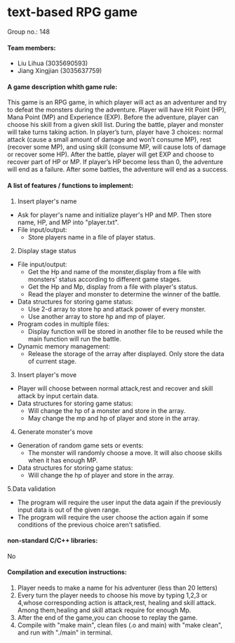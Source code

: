 # text-based RPG game

Group no.: 148

#### Team members:
- Liu Lihua (3035690593)
- Jiang Xingjian (3035637759)

#### A game description whith game rule:
This game is an RPG game, in which player will act as an adventurer and try to defeat the monsters during the adventure. 
Player will have Hit Point (HP), Mana Point (MP) and Experience (EXP). Before the adventure, player can choose his skill from a given skill list. During the battle, player and monster will take turns taking action. In player’s turn, player have 3 choices: normal attack (cause a small amount of damage and won’t consume MP), rest (recover some MP), and using skill (consume MP, will cause lots of damage or recover some HP). After the battle, player will get EXP and choose to recover part of HP or MP. If player’s HP become less than 0, the adventure will end as a failure. After some battles, the adventure will end as a success.

#### A list of features / functions to implement:

1. Insert player's name
  - Ask for player's name and initialize player's HP and MP. Then store name, HP, and MP into "player.txt".
- File input/output:
  - Store players name in a file of player status. 

2. Display stage status
- File input/output:
  - Get the Hp and name of the monster,display from a file with monsters' status according to different game stages.
  - Get the Hp and Mp, display from a file with player's status.
  - Read the player and monster to determine the winner of the battle.
- Data structures for storing game status:
  - Use 2-d array to store hp and attack power of every monster.
  - Use another array to store hp and mp of player. 
- Program codes in multiple files:
  - Display function will be stored in another file to be reused while the main function will run the battle. 
- Dynamic memory management:
  - Release the storage of the array after displayed. Only store the data of current stage. 

3. Insert player's move
  - Player will choose between normal attack,rest and recover and skill attack by input certain data. 
- Data structures for storing game status:
  - Will change the hp of a monster and store in the array. 
  - May change the mp and hp of player and store in the array. 

4. Generate monster's move
- Generation of random game sets or events:
  - The monster will randomly choose a move. It will also choose skills when it has enough MP.
- Data structures for storing game status:
  - Will change the hp of player and store in the array. 
  
5.Data validation
- The program will require the user input the data again if the previously input data is out of the given range.
- The program will require the user choose the action again if some conditions of the previous choice aren't satisfied.

#### non-standard C/C++ libraries: 
No
#### Compilation and execution instructions:
1. Player needs to make a name for his adventurer (less than 20 letters)
2. Every turn the player needs to choose his move by typing 1,2,3 or 4,whose corresponding action is attack,rest, healing and skill attack.
Among them,healing and skill attack require for enough Mp.
3. After the end of the game,you can choose to replay the game.
4. Compile with "make main", clean files (.o and main) with "make clean", and run with "./main" in terminal.

